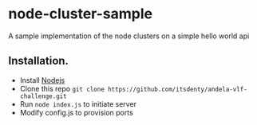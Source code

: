 # node-cluster-sample
A sample implementation of the node clusters on a simple hello world api 

## Installation.
  * Install [Nodejs](https://nodejs.org/en/download/)
  * Clone this repo ``` git clone https://github.com/itsdenty/andela-vlf-challenge.git ```
  * Run ```node index.js``` to initiate server
  * Modify config.js to provision ports